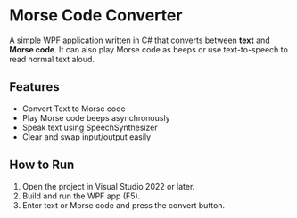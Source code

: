 <!DOCTYPE html> 
<html lang="en"> 
  <head> 
    <meta charset="UTF-8"> 
  </head> 
  <body> 
    <h1>Morse Code Converter</h1>
    <p>A simple WPF application written in C# that converts between <strong>text</strong> and <strong>Morse code</strong>.
      It can also play Morse code as beeps or use text-to-speech to read normal text aloud.
    </p>
    <h2>Features</h2> 
    <ul> 
      <li>Convert Text to Morse code</li>
      <li>Play Morse code beeps asynchronously</li>
      <li>Speak text using SpeechSynthesizer</li>
      <li>Clear and swap input/output easily</li>
    </ul> <h2>How to Run</h2> <ol>
      <li>Open the project in Visual Studio 2022 or later.</li>
      <li>Build and run the WPF app (F5).</li> 
      <li>Enter text or Morse code and press the convert button.</li>
    </ol> 
